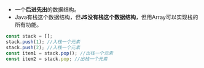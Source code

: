- 一个**后进先出**的数据结构。
- Java有栈这个数据结构，但**JS没有栈这个数据结构**，但用Array可以实现栈的所有功能。

```js
const stack = [];
stack.push(1); //入栈一个元素
stack.push(2); //入栈一个元素
const item1 = stack.pop(); //出栈一个元素
const item2 = stack.pop; //出栈一个元素
```

